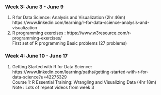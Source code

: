 ### Week 3: June 3 - June 9
<ol> 
    <li> R for Data Science: Analysis and Visualization (2hr 46m) https://www.linkedin.com/learning/r-for-data-science-analysis-and-visualization</li>
    <li> R programming exercises : https://www.w3resource.com/r-programming-exercises/ <br>
        First set of R programming Basic problems (27 problems)
    </li>
</ol>
    
    
### Week 4: June 10 - June 17
<ol>
    <li> Getting Started with R for Data Science: https://www.linkedin.com/learning/paths/getting-started-with-r-for-data-science?u=42275329 <br>
        Course 1: R Essential Training: Wrangling and Visualizing Data (4hr 18m) </li>
        Note : Lots of repeat videos from week 3
</ol>
    